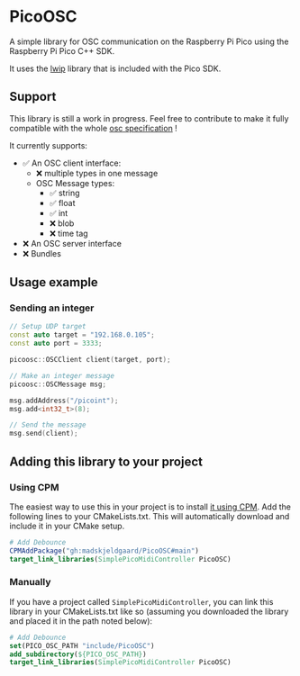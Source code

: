 # PicoOSC

A simple library for OSC communication on the Raspberry Pi Pico using the Raspberry Pi Pico C++ SDK.

It uses the [lwip](https://github.com/lwip-tcpip/lwip) library that is included with the Pico SDK.

## Support

This library is still a work in progress. Feel free to contribute to make it fully compatible with the whole [osc specification](https://opensoundcontrol.stanford.edu/spec-1_0.html) !

It currently supports:

- ✅ An OSC client interface:
    - ❌ multiple types in one message
    - OSC Message types:
        - ✅ string
        - ✅ float
        - ✅ int
        - ❌ blob
        - ❌ time tag
- ❌ An OSC server interface
- ❌ Bundles

## Usage example

### Sending an integer

```cpp
// Setup UDP target
const auto target = "192.168.0.105";
const auto port = 3333;

picoosc::OSCClient client(target, port);

// Make an integer message
picoosc::OSCMessage msg;

msg.addAddress("/picoint");
msg.add<int32_t>(8); 

// Send the message
msg.send(client);
```

## Adding this library to your project

### Using CPM
The easiest way to use this in your project is to install [it using CPM](https://github.com/cpm-cmake/CPM.cmake). Add the following lines to your CMakeLists.txt. This will automatically download and include it in your CMake setup.

```cmake
# Add Debounce
CPMAddPackage("gh:madskjeldgaard/PicoOSC#main")
target_link_libraries(SimplePicoMidiController PicoOSC)
```

### Manually
If you have a project called `SimplePicoMidiController`, you can link this library in your CMakeLists.txt like so (assuming you downloaded the library and placed it in the path noted below):  

```cmake
# Add Debounce
set(PICO_OSC_PATH "include/PicoOSC")
add_subdirectory(${PICO_OSC_PATH})
target_link_libraries(SimplePicoMidiController PicoOSC)
```

